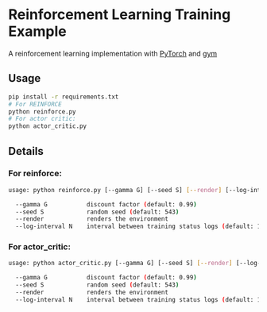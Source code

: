 # Reinforcement Learning Training Example
A reinforcement learning implementation with [PyTorch](https://github.com/pytorch/pytorch) and [gym](https://github.com/openai/gym)

## Usage

```bash
pip install -r requirements.txt
# For REINFORCE
python reinforce.py
# For actor critic:
python actor_critic.py
```

## Details

### For reinforce:
```bash
usage: python reinforce.py [--gamma G] [--seed S] [--render] [--log-interval N]

  --gamma G           discount factor (default: 0.99)
  --seed S            random seed (default: 543)
  --render            renders the environment
  --log-interval N    interval between training status logs (default: 10)
```
### For actor_critic:
```bash
usage: python actor_critic.py [--gamma G] [--seed S] [--render] [--log-interval N]

  --gamma G           discount factor (default: 0.99)
  --seed S            random seed (default: 543)
  --render            renders the environment
  --log-interval N    interval between training status logs (default: 10)
```
